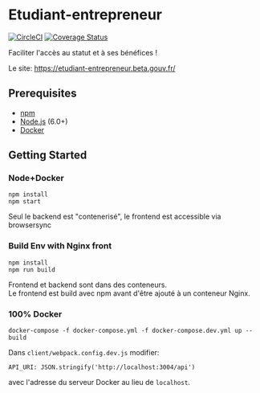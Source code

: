 # Etudiant-entrepreneur
[![CircleCI](https://circleci.com/gh/sgmap/etudiant-entrepreneur.svg?style=shield)](https://circleci.com/gh/sgmap/etudiant-entrepreneur)
[![Coverage Status](https://coveralls.io/repos/github/sgmap/etudiant-entrepreneur/badge.svg?branch=master)](https://coveralls.io/github/sgmap/etudiant-entrepreneur?branch=master)

Faciliter l'accès au statut et à ses bénéfices !

Le site: https://etudiant-entrepreneur.beta.gouv.fr/

## Prerequisites

* [npm](https://www.npmjs.com/)
* [Node.js](http://nodejs.org) (6.0+)
* [Docker](https://www.docker.com/)

## Getting Started

### Node+Docker

```
npm install
npm start
```
Seul le backend est "contenerisé", le frontend est accessible via browsersync
### Build Env with Nginx front

```
npm install
npm run build
```
Frontend et backend sont dans des conteneurs.  
Le frontend est build avec npm avant d'être ajouté à un conteneur Nginx.
### 100% Docker

```
docker-compose -f docker-compose.yml -f docker-compose.dev.yml up --build
```
Dans `client/webpack.config.dev.js` modifier:

```
API_URI: JSON.stringify('http://localhost:3004/api')
```

avec l'adresse du serveur Docker au lieu de `localhost`.
